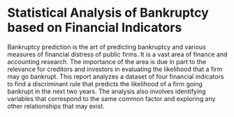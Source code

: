 # Statistical Analysis of Bankruptcy based on Financial Indicators

Bankruptcy prediction is the art of predicting bankruptcy and various measures of financial distress of public firms. It is a vast area of finance and accounting research. The importance of the area is due in part to the relevance for
creditors and investors in evaluating the likelihood that a firm may go bankrupt. This report analyzes a dataset of four financial indicators to find a discriminant rule that predicts the likelihood of a firm going bankrupt in the next two
years. The analysis also involves identifying variables that correspond to the same common factor and exploring any other relationships that may exist.

